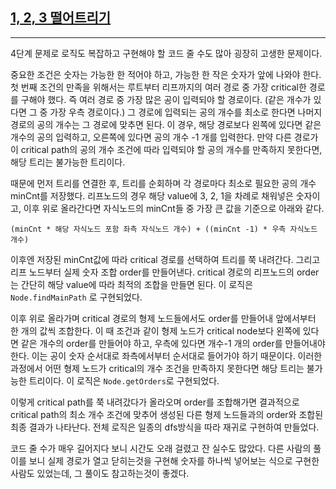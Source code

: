 ## [1, 2, 3 떨어트리기](https://school.programmers.co.kr/learn/courses/30/lessons/150365)

---

4단계 문제로 로직도 복잡하고 구현해야 할 코드 줄 수도 많아 굉장히 고생한 문제이다.

중요한 조건은 숫자는 가능한 한 적어야 하고, 가능한 한 작은 숫자가 앞에 나와야 한다. 첫 번째 조건의 만족을 위해서는 루트부터 리프까지의 여러 경로 중 가장 critical한 경로를 구해야 했다. 즉 여러 경로 중 가장 많은 공이 입력되야 할 경로이다. (같은 개수가 있다면 그 중 가장 우측 경로이다.) 그 경로에 입력되는 공의 개수를 최소로 한다면 나머지 경로의 공의 개수는 그 경로에 맞추면 된다. 이 경우, 해당 경로보다 왼쪽에 있다면 같은 개수의 공의 입력하고, 오른쪽에 있다면 공의 개수 -1 개를 입력한다. 만약 다른 경로가 이 critical path의 공의 개수 조건에 따라 입력되야 할 공의 개수를 만족하지 못한다면, 해당 트리는 불가능한 트리이다.

때문에 먼저 트리를 연결한 후, 트리를 순회하며 각 경로마다 최소로 필요한 공의 개수 minCnt를 저장했다. 리프노드의 경우 해당 value에 3, 2, 1을 차례로 채워넣은 숫자이고, 이후 위로 올라간다면 자식노드의 minCnt들 중 가장 큰 값을 기준으로 아래와 같다.

    (minCnt * 해당 자식노드 포함 좌측 자식노드 개수) + ((minCnt -1) * 우측 자식노드 개수)

이후엔 저장된 minCnt값에 따라 critical 경로를 선택하여 트리를 쭉 내려간다. 그리고 리프 노드부터 실제 숫자 조합 order를 만들어낸다. critical 경로의 리프노드의 order는 간단히 해당 value에 따라 최적의 조합을 만들면 된다. 이 로직은 `Node.findMainPath` 로 구현되었다.

이후 위로 올라가며 critical 경로의 형제 노드들에서도 order를 만들어내 앞에서부터 한 개의 값씩 조합한다. 이 때 조건과 같이 형제 노드가 critical node보다 왼쪽에 있다면 같은 개수의 order를 만들어야 하고, 우측에 있다면 개수-1 개의 order를 만들어내야 한다. 이는 공이 숫자 순서대로 좌측에서부터 순서대로 들어가야 하기 때문이다. 이러한 과정에서 어떤 형제 노드가 critical의 개수 조건을 만족하지 못한다면 해당 트리는 불가능한 트리이다. 이 로직은 `Node.getOrders`로 구현되었다.

이렇게 critical path를 쭉 내려갔다가 올라오며 order를 조합해가면 결과적으로 critical path의 최소 개수 조건에 맞추어 생성된 다른 형제 노드들과의 order와 조합된 최종 결과가 나타난다. 전체 로직은 일종의 dfs방식을 따라 재귀로 구현하여 만들었다.

코드 줄 수가 매우 길어지다 보니 시간도 오래 걸렸고 잔 실수도 많았다. 다른 사람의 풀이를 보니 실제 경로가 열고 닫히는것을 구현해 숫자를 하나씩 넣어보는 식으로 구현한 사람도 있었는데, 그 풀이도 참고하는것이 좋겠다.
